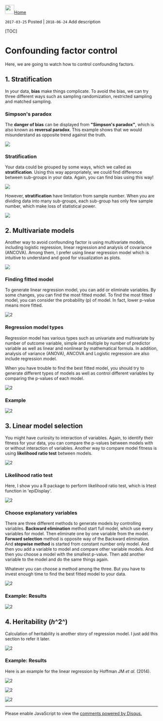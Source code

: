<a href="https://kisudsoe.github.io"><img src="img/favicon.png" width="30px" /></a>[Home](https://kisudsoe.github.io)

`2017-03-25` Posted | `2018-06-24` Add description

[TOC]

# Confounding factor control

Here, we are going to watch how to control confounding factors.



## 1. Stratification

In your data, **bias** make things complicate. To avoid the bias, we can try three different ways such as sampling randomization, restricted sampling and matched sampling.

### Simpson's paradox

The **danger of bias** can be displayed from **"Simpson's paradox"**, which is also known as **reversal paradox**. This example shows that we would misunderstand as opposite trend against the truth.

![](/img/2017-03-25-Confounding_factor_control/슬라이드2.JPG)



### Stratification

Your data could be grouped by some ways, which we called as **stratification**. Using this way appropriately, we could find difference between sub-groups in your data. Again, you can find bias using this way!


![](/img/2017-03-25-Confounding_factor_control/슬라이드3.JPG)



However, **stratification** have limitation from sample number. When you are dividing data into many sub-groups, each sub-group has only few sample number, which make loss of statistical power.

![](/img/2017-03-25-Confounding_factor_control/슬라이드4.JPG)



## 2. Multivariate models

Another way to avoid confounding factor is using multivariate models, including logistic regression, linear regression and analysis of covariance (ANCOVA). Among them, I prefer using linear regression model which is intuitive to understand and good for visualization as plots.

![](/img/2017-03-25-Confounding_factor_control/슬라이드5.JPG)



### Finding fitted model

To generate linear regression model, you can add or eliminate variables. By some changes, you can find the most fitted model. To find the most fitted model, you can consider the probability (p) of model. In fact, lower p-value means more fitted.

![2](/img/2017-03-25-Confounding_factor_control/슬라이드6.JPG)



### Regression model types

Regression model has various types such as univariate and multivariate by number of outcome variable, simple and multiple by number of predictor variable as well as linear and nonlinear by mathematical formula. In addition, analysis of variance (ANOVA), ANCOVA and Logistic regression are also include regression model.

When you have trouble to find the best fitted model, you should try to generate different types of models as well as control different variables by comparing the p-values of each model.

![2](/img/2017-03-25-Confounding_factor_control/슬라이드7.JPG)



### Example

![2](/img/2017-03-25-Confounding_factor_control/슬라이드8.JPG)



## 3. Linear model selection

You might have curiosity to interaction of variables. Again, to identify their fitness for your data, you can compare the p-values between models with or without interaction of variables. Another way to compare model fitness is using **likelihood ratio test** between models.

![2](/img/2017-03-25-Confounding_factor_control/슬라이드9.JPG)



### Likelihood ratio test

Here, I show you a R package to perform likelihood ratio test, which is lrtest function in 'epiDisplay'.

![2](/img/2017-03-25-Confounding_factor_control/슬라이드10.JPG)



### Choose explanatory variables

There are three different methods to generate models by controlling variables. **Backward elimination** method start full model, which use every variables for model. Then eliminate one by one variable from the model. **Forward selection** method is opposite way of the Backward elimination. And **stepwise method** is started from constant number only model. And then you add a variable to model and compare other variable models. And then you choose a model with the smallest p-value. Then add another variable to the model and do the same things again.

Whatever you can choose a method among the three. But you have to invest enough time to find the best fitted model to your data.

![2](/img/2017-03-25-Confounding_factor_control/슬라이드11.JPG)



### Example: Results

![2](/img/2017-03-25-Confounding_factor_control/슬라이드13.JPG)



## 4. Heritability (*h*^2^)

Calculation of heritability is another story of regression model. I just add this section to refer it later.

![2](/img/2017-03-25-Confounding_factor_control/슬라이드14.JPG)



### Example: Results

Here is an example for the linear regression by Hoffman JM *et al.* (2014).

![2](/img/2017-03-25-Confounding_factor_control/슬라이드15.JPG)



![2](/img/2017-03-25-Confounding_factor_control/슬라이드16.JPG)



![2](/img/2017-03-25-Confounding_factor_control/슬라이드17.JPG)

---

<div id="disqus_thread"></div>
<script>
(function() { // DON'T EDIT BELOW THIS LINE
var d = document, s = d.createElement('script');
s.src = 'https://kisudsoe-github-io.disqus.com/embed.js';
s.setAttribute('data-timestamp', +new Date());
(d.head || d.body).appendChild(s);
})();
</script>
<noscript>Please enable JavaScript to view the <a href="https://disqus.com/?ref_noscript">comments powered by Disqus.</a></noscript>
<script id="dsq-count-scr" src="//kisudsoe-github-io.disqus.com/count.js" async></script>